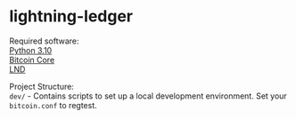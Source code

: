 # lightning-ledger
Required software: <br>
[Python 3.10](https://www.python.org/downloads/) <br>
[Bitcoin Core](https://bitcoin.org/en/bitcoin-core/) <br>
[LND](https://github.com/lightningnetwork/lnd) <br>


Project Structure: <br>
`dev/` - Contains scripts to set up a local development environment. Set your `bitcoin.conf` to regtest.
